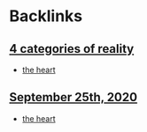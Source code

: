 
# Backlinks
## [4 categories of reality](<4 categories of reality.md>)
- [the heart](<the heart.md>)

## [September 25th, 2020](<September 25th, 2020.md>)
- [the heart](<the heart.md>)

